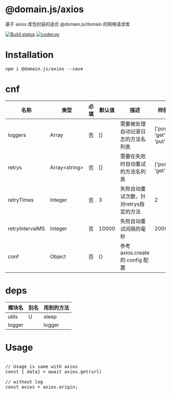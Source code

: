 # @domain.js/axios
基于 axios 库包封装的适合 @domain.js/domain 的网络请求库

[![Build status](https://travis-ci.com/domain-js/axios.svg?branch=master)](https://travis-ci.org/domain-js/axios)
[![codecov](https://codecov.io/gh/domain-js/axios/branch/master/graph/badge.svg)](https://codecov.io/gh/domain-js/axios)

# Installation
<pre>npm i @domain.js/axios --save</pre>

# cnf
|名称|类型|必填|默认值|描述|样例|
|----|----|----|------|----|----|
|loggers|Array<string>|否|[]|需要被处理自动记录日志的方法名列表|['post', 'get', 'put']|
|retrys|Array&lt;string&gt;|否|[]|需要在失败时自动重试的方法名列表|['post', 'get']|
|retryTimes|Integer|否|3|失败自动重试次数，针对retrys指定的方法|2|
|retryIntervalMS|Integer|否|10000|失败自动重试间隔的毫秒|2000|
|conf|Object|否|{}|参考 axios.create 的 config 配置| |

# deps
| 模块名 | 别名 | 用到的方法 |
| ------ | ---- | ---------- |
| utils | U | sleep |
| logger | | logger |


# Usage
<pre>

// Usage is same with axios
const { data} = await axios.get(url)

// without log
const axios = axios.origin;
</pre>
